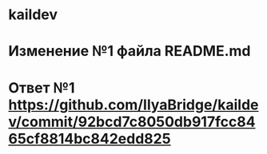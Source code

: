 # kaildev
# Изменение №1 файла README.md
# Ответ №1 https://github.com/IlyaBridge/kaildev/commit/92bcd7c8050db917fcc8465cf8814bc842edd825
